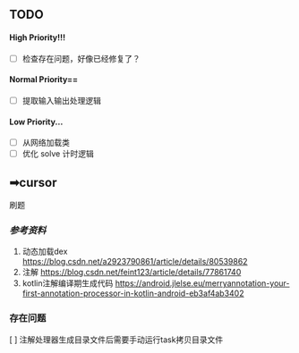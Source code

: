 ## TODO
#### High Priority!!!
- [ ] 检查存在问题，好像已经修复了？
#### Normal Priority==
- [ ] 提取输入输出处理逻辑
#### Low Priority...
- [ ] 从网络加载类
- [ ] 优化 solve 计时逻辑

## ➡cursor
刷题



### *参考资料*
1. 动态加载dex https://blog.csdn.net/a2923790861/article/details/80539862
2. 注解 https://blog.csdn.net/feint123/article/details/77861740
3. kotlin注解编译期生成代码 https://android.jlelse.eu/merryannotation-your-first-annotation-processor-in-kotlin-android-eb3af4ab3402

### 存在问题
[ ] 注解处理器生成目录文件后需要手动运行task拷贝目录文件